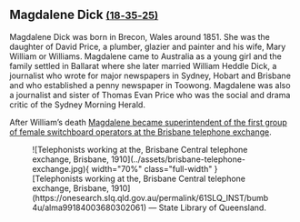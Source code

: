 ## Magdalene Dick <small>[(18‑35‑25)](https://brisbane.discovereverafter.com/profile/31872278 "Go to Memorial Information" )</small>

Magdalene Dick was born in Brecon, Wales around 1851. She was the daughter of David Price, a plumber, glazier and painter and his wife, Mary William or Williams. Magdalene came to Australia as a young girl and the family settled in Ballarat where she later married William Heddle Dick, a journalist who wrote for major newspapers in Sydney, Hobart and Brisbane and who established a penny newspaper in Toowong. Magdalene was also a journalist and sister of Thomas Evan Price who was the social and drama critic of the Sydney Morning Herald. 

After William’s death [Magdalene became superintendent of the first group of female switchboard operators at the Brisbane telephone exchange](https://trove.nla.gov.au/newspaper/article/20560715).

<figure markdown>
  ![Telephonists working at the, Brisbane Central telephone exchange, Brisbane, 1910](../assets/brisbane-telephone-exchange.jpg){ width="70%" class="full-width" }
  <figcaption markdown>[Telephonists working at the, Brisbane Central telephone exchange, Brisbane, 1910](https://onesearch.slq.qld.gov.au/permalink/61SLQ_INST/bumb4u/alma99184003680302061) — State Library of Queensland.</figcaption>
</figure>